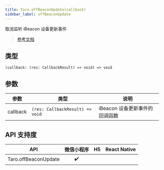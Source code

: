 ```yaml
---
title: Taro.offBeaconUpdate(callback)
sidebar_label: offBeaconUpdate
---
```


取消监听 iBeacon 设备更新事件

> [参考文档](https://developers.weixin.qq.com/miniprogram/dev/api/device/ibeacon/wx.offBeaconUpdate.html)

## 类型

```tsx
(callback: (res: CallbackResult) => void) => void
```

## 参数

<table>
  <thead>
    <tr>
      <th>参数</th>
      <th>类型</th>
      <th>说明</th>
    </tr>
  </thead>
  <tbody>
    <tr>
      <td>callback</td>
      <td><code>(res: CallbackResult) =&gt; void</code></td>
      <td>iBeacon 设备更新事件的回调函数</td>
    </tr>
  </tbody>
</table>

## API 支持度

|         API          | 微信小程序 | H5 | React Native |
|:--------------------:|:-----:|:--:|:------------:|
| Taro.offBeaconUpdate |  ✔️   |    |              |
